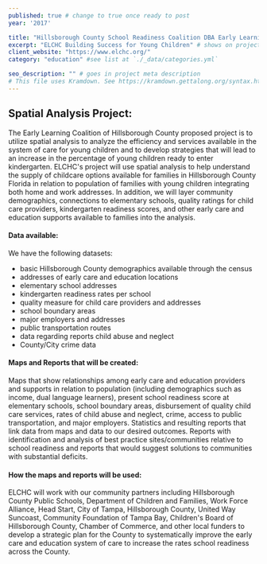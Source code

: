 ```yaml
---
published: true # change to true once ready to post
year: '2017'

title: "Hillsborough County School Readiness Coalition DBA Early Learning Coalition of Hillsborough County" # project title or client name
excerpt: "ELCHC Building Success for Young Children" # shows on project list page
client_website: "https://www.elchc.org/"
category: "education" #see list at `./_data/categories.yml`

seo_description: "" # goes in project meta description
# This file uses Kramdown. See https://kramdown.gettalong.org/syntax.html for syntax
---
```


## Spatial Analysis Project:
The Early Learning Coalition of Hillsborough County proposed project is to utilize spatial analysis to analyze the efficiency and services available in the system of care for young children and to develop strategies that will lead to an increase in the percentage of young children ready to enter kindergarten. ELCHC's project will use spatial analysis to help understand the supply of childcare options available for families in Hillsborough County Florida in relation to population of families with young children integrating both home and work addresses. In addition, we will layer community demographics, connections to elementary schools, quality ratings for child care providers, kindergarten readiness scores, and other early care and education supports available to families into the analysis.

#### Data available:
We have the following datasets:
- basic Hillsborough County demographics available through the census
- addresses of early care and education locations
- elementary school addresses
- kindergarten readiness rates per school
- quality measure for child care providers and addresses
- school boundary areas
- major employers and addresses
- public transportation routes
- data regarding reports child abuse and neglect
- County/City crime data

#### Maps and Reports that will be created:
Maps that show relationships among early care and education providers and supports in relation to population (including demographics such as income, dual language learners), present school readiness score at elementary schools, school boundary areas, disbursement of quality child care services, rates of child abuse and neglect, crime, access to public transportation, and major employers. Statistics and resulting reports that link data from maps and data to our desired outcomes. Reports with identification and analysis of best practice sites/communities relative to school readiness and reports that would suggest solutions to communities with substantial deficits.

#### How the maps and reports will be used:
ELCHC will work with our community partners including Hillsborough County Public Schools, Department of Children and Families, Work Force Alliance, Head Start, City of Tampa, Hillsborough County, United Way Suncoast, Community Foundation of Tampa Bay, Children's Board of Hillsborough County, Chamber of Commerce, and other local funders to develop a strategic plan for the County to systematically improve the early care and education system of care to increase the rates school readiness across the County.
